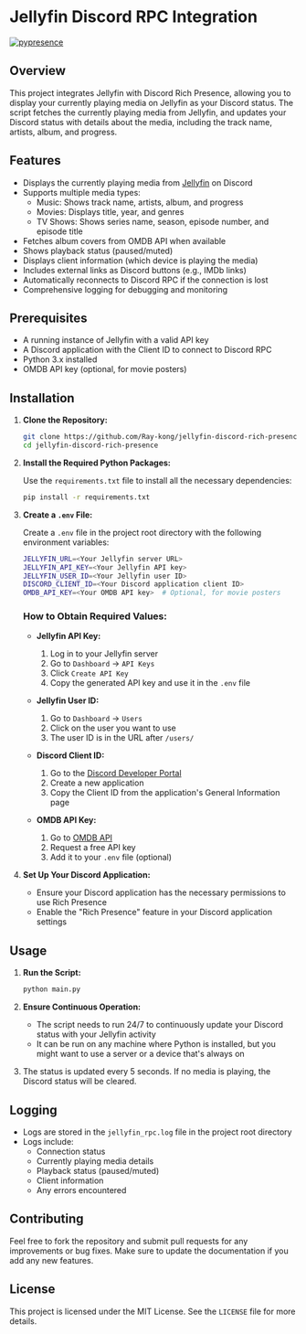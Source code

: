 # Jellyfin Discord RPC Integration
[![pypresence](https://img.shields.io/badge/using-pypresence-00bb88.svg?style=for-the-badge&logo=discord&logoWidth=20)](https://github.com/qwertyquerty/pypresence)

## Overview

This project integrates Jellyfin with Discord Rich Presence, allowing you to display your currently playing media on Jellyfin as your Discord status. The script fetches the currently playing media from Jellyfin, and updates your Discord status with details about the media, including the track name, artists, album, and progress.

## Features

- Displays the currently playing media from [Jellyfin](https://github.com/jellyfin/jellyfin) on Discord
- Supports multiple media types:
  - Music: Shows track name, artists, album, and progress
  - Movies: Displays title, year, and genres
  - TV Shows: Shows series name, season, episode number, and episode title
- Fetches album covers from OMDB API when available
- Shows playback status (paused/muted)
- Displays client information (which device is playing the media)
- Includes external links as Discord buttons (e.g., IMDb links)
- Automatically reconnects to Discord RPC if the connection is lost
- Comprehensive logging for debugging and monitoring

## Prerequisites

- A running instance of Jellyfin with a valid API key
- A Discord application with the Client ID to connect to Discord RPC
- Python 3.x installed
- OMDB API key (optional, for movie posters)

## Installation

1. **Clone the Repository:**

    ```bash
    git clone https://github.com/Ray-kong/jellyfin-discord-rich-presence.git
    cd jellyfin-discord-rich-presence
    ```

2. **Install the Required Python Packages:**

    Use the `requirements.txt` file to install all the necessary dependencies:

    ```bash
    pip install -r requirements.txt
    ```

3. **Create a `.env` File:**

    Create a `.env` file in the project root directory with the following environment variables:

    ```bash
    JELLYFIN_URL=<Your Jellyfin server URL>
    JELLYFIN_API_KEY=<Your Jellyfin API key>
    JELLYFIN_USER_ID=<Your Jellyfin user ID>
    DISCORD_CLIENT_ID=<Your Discord application client ID>
    OMDB_API_KEY=<Your OMDB API key>  # Optional, for movie posters
    ```

    ### How to Obtain Required Values:

    - **Jellyfin API Key:**
        1. Log in to your Jellyfin server
        2. Go to `Dashboard` -> `API Keys`
        3. Click `Create API Key`
        4. Copy the generated API key and use it in the `.env` file

    - **Jellyfin User ID:**
        1. Go to `Dashboard` -> `Users`
        2. Click on the user you want to use
        3. The user ID is in the URL after `/users/`

    - **Discord Client ID:**
        1. Go to the [Discord Developer Portal](https://discord.com/developers/applications)
        2. Create a new application
        3. Copy the Client ID from the application's General Information page

    - **OMDB API Key:**
        1. Go to [OMDB API](http://www.omdbapi.com/apikey.aspx)
        2. Request a free API key
        3. Add it to your `.env` file (optional)

4. **Set Up Your Discord Application:**

    - Ensure your Discord application has the necessary permissions to use Rich Presence
    - Enable the "Rich Presence" feature in your Discord application settings

## Usage

1. **Run the Script:**

    ```bash
    python main.py
    ```

2. **Ensure Continuous Operation:**

    - The script needs to run 24/7 to continuously update your Discord status with your Jellyfin activity
    - It can be run on any machine where Python is installed, but you might want to use a server or a device that's always on

3. The status is updated every 5 seconds. If no media is playing, the Discord status will be cleared.

## Logging

- Logs are stored in the `jellyfin_rpc.log` file in the project root directory
- Logs include:
  - Connection status
  - Currently playing media details
  - Playback status (paused/muted)
  - Client information
  - Any errors encountered

## Contributing

Feel free to fork the repository and submit pull requests for any improvements or bug fixes. Make sure to update the documentation if you add any new features.

## License

This project is licensed under the MIT License. See the `LICENSE` file for more details.